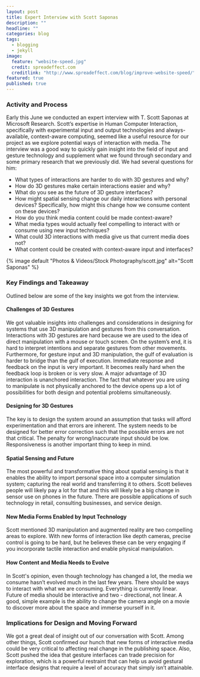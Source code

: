 ```yaml
---
layout: post
title: Expert Interview with Scott Saponas
description: ""
headline: ""
categories: blog
tags: 
  - blogging
  - jekyll
image: 
  feature: "website-speed.jpg"
  credit: spreadeffect.com
  creditlink: "http://www.spreadeffect.com/blog/improve-website-speed/"
featured: true
published: true
---
```


### Activity and Process

Early this June we conducted an expert interview with T. Scott Saponas at Microsoft Research. Scott’s expertise in Human Computer Interaction, specifically with experimental input and output technologies and always-available, context-aware computing, seemed like a useful resource for our project as we explore potential ways of interaction with media. The interview was a good way to quickly gain insight into the field of input and gesture technology and supplement what we found through secondary and some primary research that we previously did. We had several questions for him:

* What types of interactions are harder to do with 3D gestures and why?
* How do 3D gestures make certain interactions easier and why?
* What do you see as the future of 3D gesture interfaces?
* How might spatial sensing change our daily interactions with personal devices?
Specifically, how might this change how we consume content on these devices?
* How do you think media content could be made context-aware?
* What media types would actually feel compelling to interact with or consume using new
input techniques?
* What could 3D interactions with media give us that current media does not?
* What content could be created with context-aware input and interfaces?

{% image default "Photos & Videos/Stock Photography/scott.jpg" alt="Scott Saponas"  %}


### Key Findings and Takeaway

Outlined below are some of the key insights we got from the interview.

#### Challenges of 3D Gestures

We got valuable insights into challenges and considerations in designing for systems that use 3D manipulation and gestures from this conversation. Interactions with 3D gestures are hard because we are used to the idea of direct manipulation with a mouse or touch screen. On the system’s end, it is hard to interpret intentions and separate gestures from other movements. Furthermore, for gesture input and 3D manipulation, the gulf of evaluation is harder to bridge than the gulf of execution. Immediate response and feedback on the input is very important. It becomes really hard when the feedback loop is broken or is very slow. A major advantage of 3D interaction is unanchored interaction. The fact that whatever you are using to manipulate is not physically anchored to the device opens up a lot of possibilities for both design and potential problems simultaneously.

#### Designing for 3D Gestures

The key is to design the system around an assumption that tasks will afford experimentation and that errors are inherent. The system needs to be designed for better error correction such that the possible errors are not that critical. The penalty for wrong/inaccurate input should be low. Responsiveness is another important thing to keep in mind.

#### Spatial Sensing and Future

The most powerful and transformative thing about spatial sensing is that it enables the ability
to import personal space into a computer simulation system; capturing the real world and
transferring it to others. Scott believes people will likely pay a lot for that and this will likely be a big change in sensor use on phones in the future. There are possible applications of such technology in retail, consulting businesses, and service design.

#### New Media Forms Enabled by Input Technology

Scott mentioned 3D manipulation and augmented reality are two compelling areas to explore. With new forms of interaction like depth cameras, precise control is going to be hard, but he believes these can be very engaging if you incorporate tactile interaction and enable physical manipulation.

#### How Content and Media Needs to Evolve

In Scott's opinion, even though technology has changed a lot, the media we consume hasn’t
evolved much in the last few years. There should be ways to interact with what we are
consuming. Everything is currently linear. Future of media should be interactive and two -
directional, not linear. A good, simple example is the ability to change the camera angle on a
movie to discover more about the space and immerse yourself in it.

### Implications for Design and Moving Forward

We got a great deal of insight out of our conversation with Scott. Among other things, Scott confirmed our hunch that new forms of interactive media could be very critical to affecting real change in the publishing space. Also, Scott pushed the idea that gesture interfaces can trade precision for exploration, which is a powerful restraint that can help us avoid gestural interface designs that require a level of accuracy that simply isn’t attainable.
